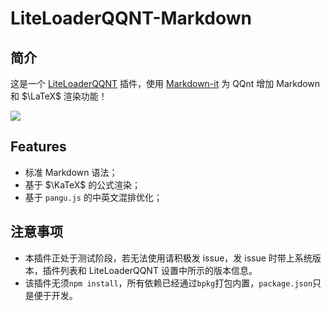 # LiteLoaderQQNT-Markdown

## 简介

这是一个 [LiteLoaderQQNT](https://github.com/mo-jinran/LiteLoaderQQNT) 插件，使用 [Markdown-it](https://github.com/markdown-it/markdown-it) 为 QQnt 增加 Markdown 和 $\LaTeX$ 渲染功能！

![](https://raw.githubusercontent.com/d0j1a1701/LiteLoaderQQNT-Markdown/main/screenshots/1.png)

## Features

- 标准 Markdown 语法；
- 基于 $\KaTeX$ 的公式渲染；
- 基于 `pangu.js` 的中英文混排优化；

## 注意事项

- 本插件正处于测试阶段，若无法使用请积极发 issue，发 issue 时带上系统版本，插件列表和 LiteLoaderQQNT 设置中所示的版本信息。
- 该插件无须`npm install`，所有依赖已经通过`bpkg`打包内置，`package.json`只是便于开发。